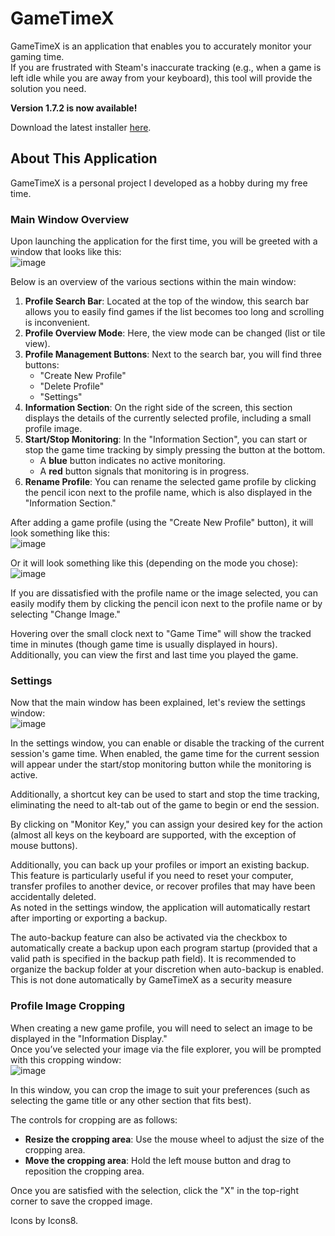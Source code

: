 # GameTimeX

GameTimeX is an application that enables you to accurately monitor your gaming time.  
If you are frustrated with Steam's inaccurate tracking (e.g., when a game is left idle while you are away from your keyboard), this tool will provide the solution you need.

**Version 1.7.2 is now available!**

Download the latest installer [here](https://github.com/MaxPra/GameTimeX/releases/download/Version1.7.2/GameTimeXSetup_Latest.msi).

## About This Application

GameTimeX is a personal project I developed as a hobby during my free time.

### Main Window Overview

Upon launching the application for the first time, you will be greeted with a window that looks like this:  
![image](https://github.com/user-attachments/assets/2ac7f61d-241d-40e2-9e84-05ff4a640838)

Below is an overview of the various sections within the main window:

1. **Profile Search Bar**: Located at the top of the window, this search bar allows you to easily find games if the list becomes too long and scrolling is inconvenient.
2. **Profile Overview Mode**: Here, the view mode can be changed (list or tile view).
3. **Profile Management Buttons**: Next to the search bar, you will find three buttons:  
   - "Create New Profile"  
   - "Delete Profile"  
   - "Settings"
4. **Information Section**: On the right side of the screen, this section displays the details of the currently selected profile, including a small profile image.
5. **Start/Stop Monitoring**: In the "Information Section", you can start or stop the game time tracking by simply pressing the button at the bottom.  
   - A **blue** button indicates no active monitoring.  
   - A **red** button signals that monitoring is in progress.
6. **Rename Profile**: You can rename the selected game profile by clicking the pencil icon next to the profile name, which is also displayed in the "Information Section."

After adding a game profile (using the "Create New Profile" button), it will look something like this:  
![image](https://github.com/user-attachments/assets/14e3fceb-d711-47a5-a3ba-7feb99610fa3)

Or it will look something like this (depending on the mode you chose):
![image](https://github.com/user-attachments/assets/be8cb208-4c43-475d-a6be-f09e848572de)





If you are dissatisfied with the profile name or the image selected, you can easily modify them by clicking the pencil icon next to the profile name or by selecting "Change Image."

Hovering over the small clock next to "Game Time" will show the tracked time in minutes (though game time is usually displayed in hours). Additionally, you can view the first and last time you played the game.

### Settings

Now that the main window has been explained, let's review the settings window:  
![image](https://github.com/user-attachments/assets/eb5a9dad-d267-484d-a014-54c0593dc5e6)

In the settings window, you can enable or disable the tracking of the current session's game time. When enabled, the game time for the current session will appear under the start/stop monitoring button while the monitoring is active.

Additionally, a shortcut key can be used to start and stop the time tracking, eliminating the need to alt-tab out of the game to begin or end the session.

By clicking on "Monitor Key," you can assign your desired key for the action (almost all keys on the keyboard are supported, with the exception of mouse buttons).

Additionally, you can back up your profiles or import an existing backup. This feature is particularly useful if you need to reset your computer, transfer profiles to another device, or recover profiles that may have been accidentally deleted.  
As noted in the settings window, the application will automatically restart after importing or exporting a backup.

The auto-backup feature can also be activated via the checkbox to automatically create a backup upon each program startup (provided that a valid path is specified in the backup path field).
It is recommended to organize the backup folder at your discretion when auto-backup is enabled. This is not done automatically by GameTimeX as a security measure

### Profile Image Cropping

When creating a new game profile, you will need to select an image to be displayed in the "Information Display."  
Once you’ve selected your image via the file explorer, you will be prompted with this cropping window:  
![image](https://github.com/user-attachments/assets/396e4d83-66af-454f-bf59-b03509f3d5ff)

In this window, you can crop the image to suit your preferences (such as selecting the game title or any other section that fits best).

The controls for cropping are as follows:
- **Resize the cropping area**: Use the mouse wheel to adjust the size of the cropping area.
- **Move the cropping area**: Hold the left mouse button and drag to reposition the cropping area.

Once you are satisfied with the selection, click the "X" in the top-right corner to save the cropped image.

Icons by Icons8.
```
